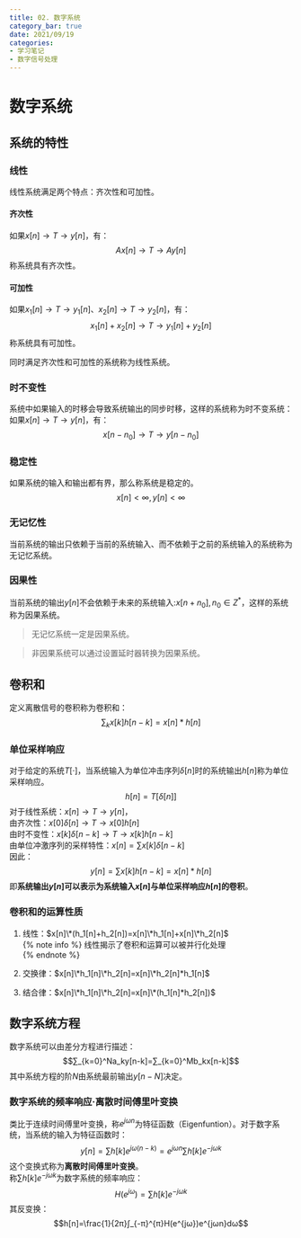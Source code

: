 ```yaml
---
title: 02. 数字系统
category_bar: true
date: 2021/09/19
categories: 
- 学习笔记
- 数字信号处理
---
```

# 数字系统
## 系统的特性
### 线性
线性系统满足两个特点：齐次性和可加性。  
#### 齐次性
如果$x[n]→T→y[n]$，有：  
$$Ax[n]→T→Ay[n]$$
称系统具有齐次性。  
#### 可加性
如果$x_1[n]→T→y_1[n]$、$x_2[n]→T→y_2[n]$，有：  
$$x_1[n]+x_2[n]→T→y_1[n]+y_2[n]$$
称系统具有可加性。  
  
同时满足齐次性和可加性的系统称为线性系统。  

### 时不变性
系统中如果输入的时移会导致系统输出的同步时移，这样的系统称为时不变系统：  
如果$x[n]→T→y[n]$，有：  
$$x[n-n_0]→T→y[n-n_0]$$

### 稳定性
如果系统的输入和输出都有界，那么称系统是稳定的。  
$$x[n]<∞,y[n]<∞$$

### 无记忆性
当前系统的输出只依赖于当前的系统输入、而不依赖于之前的系统输入的系统称为无记忆系统。  

### 因果性
当前系统的输出$y[n]$不会依赖于未来的系统输入:$x[n+n_0],n_0∈Z^*$，这样的系统称为因果系统。  

> 无记忆系统一定是因果系统。  

> 非因果系统可以通过设置延时器转换为因果系统。  

## 卷积和
定义离散信号的卷积称为卷积和：  
$$∑_{k}x[k]h[n-k]=x[n]*h[n]$$

### 单位采样响应
对于给定的系统$T[·]$，当系统输入为单位冲击序列$δ[n]$时的系统输出$h[n]$称为单位采样响应。  
$$h[n]=T[δ[n]]$$
对于线性系统：$x[n]→T→y[n]$，  
由齐次性：$x[0]δ[n]→T→x[0]h[n]$  
由时不变性：$x[k]δ[n-k]→T→x[k]h[n-k]$  
由单位冲激序列的采样特性：$x[n]=∑x[k]δ[n-k]$  
因此：  
$$y[n]=∑x[k]h[n-k]=x[n]*h[n]$$
即**系统输出$y[n]$可以表示为系统输入$x[n]$与单位采样响应$h[n]$的卷积**。  

### 卷积和的运算性质  
1. 线性：$x[n]\*(h_1[n]+h_2[n])=x[n]\*h_1[n]+x[n]\*h_2[n]$  
  {% note info %}
  线性揭示了卷积和运算可以被并行化处理  
  {% endnote %}

2. 交换律：$x[n]\*h_1[n]\*h_2[n]=x[n]\*h_2[n]*h_1[n]$  
3. 结合律：$x[n]\*h_1[n]\*h_2[n]=x[n]\*(h_1[n]*h_2[n])$

## 数字系统方程
数字系统可以由差分方程进行描述：  
$$∑_{k=0}^Na_ky[n-k]=∑_{k=0}^Mb_kx[n-k]$$
其中系统方程的阶$N$由系统最前输出$y[n-N]$决定。  

### 数字系统的频率响应·离散时间傅里叶变换
类比于连续时间傅里叶变换，称$e^{jωn}$为特征函数（Eigenfuntion）。对于数字系统，当系统的输入为特征函数时：  
$$y[n]=∑h[k]e^{jω(n-k)}=e^{jωn}∑h[k]e^{-jωk}$$
这个变换式称为**离散时间傅里叶变换**。  
称$∑h[k]e^{-jωk}$为数字系统的频率响应：  
$$H(e^{jω})=∑h[k]e^{-jωk}$$
其反变换：  
$$h[n]=\frac{1}{2π}∫_{-π}^{π}H(e^{jω})e^{jωn}dω$$